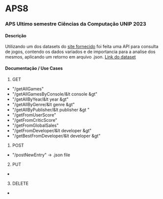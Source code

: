 # APS8

### APS Ultimo semestre Ciências da Computação UNIP 2023

#### Descrição

Utilizando um dos datasets do [site fornecido](https://www.kaggle.com/datasets) foi feita uma API para consulta de jogos, contendo os dados variados e de importancia para a analise dos mesmos, aplicando um retorno em arquivo .json.
[Link do dataset](https://www.kaggle.com/datasets/rush4ratio/video-game-sales-with-ratings)

#### Documentação / Use Cases


1. GET
- "/getAllGames"
- "/getAllGamesByConsole/&lt console &gt"
- "/getAllByYear/&lt year &gt"
- "/getAllByGenre/&lt genre &gt"
- "/getAllByPublisher/&lt publisher &gt "
- "/getFromUserScore"
- "/getFromCriticScore"
- "/getFromGlobalSales"
- "/getFromDeveloper/&lt developer &gt"
- "/getBestFromDeveloper/&lt developer &gt"
1. POST
- "/postNewEntry" -> .json file
2. PUT
- 

3. DELETE
- 

